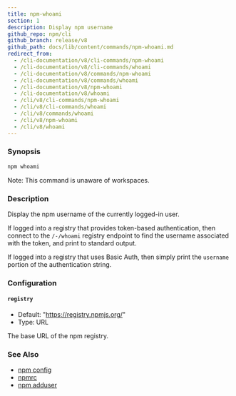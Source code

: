 ```yaml
---
title: npm-whoami
section: 1
description: Display npm username
github_repo: npm/cli
github_branch: release/v8
github_path: docs/lib/content/commands/npm-whoami.md
redirect_from:
  - /cli-documentation/v8/cli-commands/npm-whoami
  - /cli-documentation/v8/cli-commands/whoami
  - /cli-documentation/v8/commands/npm-whoami
  - /cli-documentation/v8/commands/whoami
  - /cli-documentation/v8/npm-whoami
  - /cli-documentation/v8/whoami
  - /cli/v8/cli-commands/npm-whoami
  - /cli/v8/cli-commands/whoami
  - /cli/v8/commands/whoami
  - /cli/v8/npm-whoami
  - /cli/v8/whoami
---
```


### Synopsis

```bash
npm whoami
```

Note: This command is unaware of workspaces.

### Description

Display the npm username of the currently logged-in user.

If logged into a registry that provides token-based authentication, then
connect to the `/-/whoami` registry endpoint to find the username
associated with the token, and print to standard output.

If logged into a registry that uses Basic Auth, then simply print the
`username` portion of the authentication string.

### Configuration

#### `registry`

* Default: "https://registry.npmjs.org/"
* Type: URL

The base URL of the npm registry.

### See Also

* [npm config](/cli/v8/commands/npm-config)
* [npmrc](/cli/v8/configuring-npm/npmrc)
* [npm adduser](/cli/v8/commands/npm-adduser)
